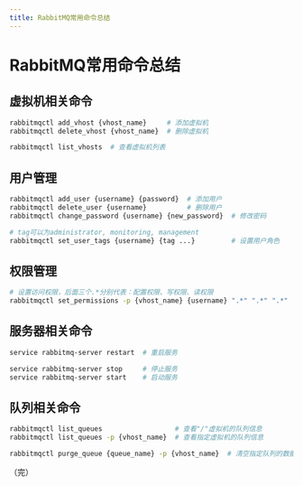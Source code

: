 ```yaml
---
title: RabbitMQ常用命令总结
---
```


# RabbitMQ常用命令总结

<post-meta date="2018-12-22" />

## 虚拟机相关命令

```bash
rabbitmqctl add_vhost {vhost_name}     # 添加虚拟机
rabbitmqctl delete_vhost {vhost_name}  # 删除虚拟机

rabbitmqctl list_vhosts  # 查看虚拟机列表
```

## 用户管理

```bash
rabbitmqctl add_user {username} {password}  # 添加用户
rabbitmqctl delete_user {username}          # 删除用户
rabbitmqctl change_password {username} {new_password}  # 修改密码

# tag可以为administrator, monitoring, management
rabbitmqctl set_user_tags {username} {tag ...}         # 设置用户角色
```

## 权限管理

```bash
# 设置访问权限，后面三个.*分别代表：配置权限、写权限、读权限
rabbitmqctl set_permissions -p {vhost_name} {username} ".*" ".*" ".*"
```

## 服务器相关命令

```bash
service rabbitmq-server restart  # 重启服务

service rabbitmq-server stop     # 停止服务
service rabbitmq-server start    # 启动服务
```

## 队列相关命令

```bash
rabbitmqctl list_queues                  # 查看"/"虚拟机的队列信息
rabbitmqctl list_queues -p {vhost_name}  # 查看指定虚拟机的队列信息

rabbitmqctl purge_queue {queue_name} -p {vhost_name}  # 清空指定队列的数据
```

（完）

